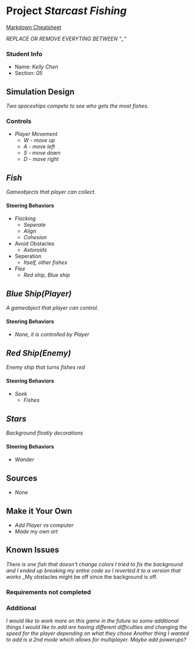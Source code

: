 # Project _Starcast Fishing_

[Markdown Cheatsheet](https://github.com/adam-p/markdown-here/wiki/Markdown-Here-Cheatsheet)

_REPLACE OR REMOVE EVERYTING BETWEEN "\_"_

### Student Info

-   Name: _Kelly Chen_
-   Section: _05_

## Simulation Design

_Two spaceships compete to see who gets the most fishes._

### Controls

-   _Player Movement_
    -   _W - move up_
    -   _A - move left_
    -   _S - move down_
    -   _D - move right_

## _Fish_

_Gameobjects that player can collect._

#### Steering Behaviors

- _Flocking_
   - _Seperate_
   - _Align_
   - _Cohesion_
- Avoid Obstacles
  - _Astoroids_
- Seperation
  - _Itself, other fishes_
- _Flee_
  - _Red ship, Blue ship_

## _Blue Ship(Player)_

_A gameobject that player can control._

#### Steering Behaviors

- _None, it is controlled by Player_

## _Red Ship(Enemy)_

_Enemy ship that turns fishes red_

#### Steering Behaviors

- _Seek_
  - _Fishes_

## _Stars_

_Background floatly decorations_

#### Steering Behaviors

- _Wander_

## Sources

-   _None_

## Make it Your Own

- _Add Player vs computer_
- _Made my own art_

## Known Issues

_There is one fish that doesn't change colors_
_I tried to fix the background and I ended up breaking my entire code so I reverted it to a version that works_
_My obstacles might be off since the background is off.

### Requirements not completed

### Additional 
_I would like to work more on this game in the future so some additional things I would like to add are having different difficulties and changing the speed for the player depending on what they chose_
_Another thing I wanted to add is a 2nd mode which allows for multiplayer. Maybe add powerups?_


